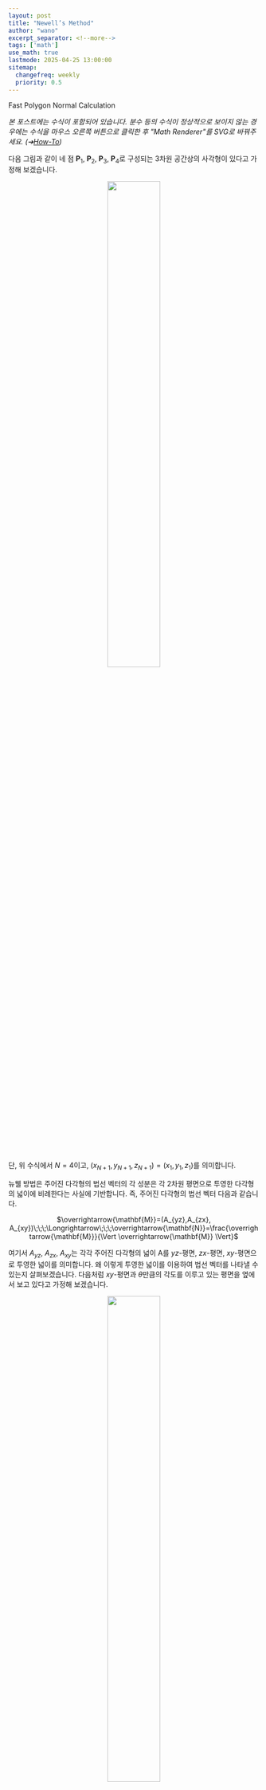 ```yaml
---
layout: post
title: "Newell’s Method"
author: "wano"
excerpt_separator: <!--more-->
tags: ['math']
use_math: true
lastmode: 2025-04-25 13:00:00
sitemap:
  changefreq: weekly
  priority: 0.5
---
```


Fast Polygon Normal Calculation<!--more-->

*본 포스트에는 수식이 포함되어 있습니다. 분수 등의 수식이 정상적으로 보이지 않는 경우에는 수식을 마우스 오른쪽 버튼으로 클릭한 후 "Math Renderer"를 SVG로 바꿔주세요. (➔[How-To](https://cgvfxmath.github.io/2023-03-18/math-renderer))*

다음 그림과 같이 네 점 $\mathbf{P}_1$, $\mathbf{P}_2$, $\mathbf{P}_3$, $\mathbf{P}_4$로 구성되는 3차원 공간상의 사각형이 있다고 가정해 보겠습니다.

<center><figure><img src="https://cgvfxmath.github.io/assets/img/newell01.jpg" width="50%"></figure></center>

단, 위 수식에서 $N=4$이고, $(x_{N+1},y_{N+1},z_{N+1})=(x_{1},y_{1},z_{1})$를 의미합니다.

뉴웰 방법은 주어진 다각형의 법선 벡터의 각 성분은 각 2차원 평면으로 투영한 다각형의 넓이에 비례한다는 사실에 기반합니다. 즉, 주어진 다각형의 법선 벡터 다음과 같습니다.

<p style="text-align: center;">$\overrightarrow{\mathbf{M}}=(A_{yz},A_{zx}, A_{xy})\;\;\;\Longrightarrow\;\;\;\overrightarrow{\mathbf{N}}=\frac{\overrightarrow{\mathbf{M}}}{\Vert \overrightarrow{\mathbf{M}} \Vert}$</p>

여기서 $A_{yz}$, $A_{zx}$, $A_{xy}$는 각각 주어진 다각형의 넓이 A를 $yz$-평면, $zx$-평면, $xy$-평면으로 투영한 넓이를 의미합니다. 왜 이렇게 투영한 넓이를 이용하여 법선 벡터를 나타낼 수 있는지 살펴보겠습니다. 다음처럼 $xy$-평면과 $\theta$만큼의 각도를 이루고 있는 평면을 옆에서 보고 있다고 가정해 보겠습니다.

<center><figure><img src="https://cgvfxmath.github.io/assets/img/newell02.jpg" width="50%"></figure></center>

주어진 평면의 넓이를 $A$라 하고, 이 평면을 $xy$-평면에 투영한 넓이를 $A_{xy}$라고 하면 코사인 함수의 정의에 따라 $A_{xy}=A\cos\theta$와 같은 관계식이 성립합니다. 그리고 위의 그림에서 나타나는 모든 직각삼각형은 서로 닮음이라는 것과 \Vert \overrightarrow{\mathbf{N}} \Vert = 1이라는 사실로부터 법선 벡터 $\overrightarrow{\mathbf{N}}$의 $z$-축 성분의 크기는 $N_z=\cos\theta$가 됨을 알 수 있습니다. 이 두 식에서 공통 부분인 $\cos\theta$를 정리해서 없애면 $N_z=\frac{A_{xy}}{A}$를 얻을 수 있습니다. 마찬가지 방법으로, $x$-축 성분과 $y$-축 성분을 구해서 정리하면 법선 벡터 $\overrightarrow{\mathbf{N}}$은 다음과 같이 쓸 수 있습니다.

<p style="text-align: center;">$\overrightarrow{\mathbf{N}}=(\frac{A_{yz}}{A},\frac{A_{zx}}{A},\frac{A_{xy}}{A})=\frac{1}{A}(A_{yz},A_{zx},A_{xy})$</p>

그러므로 각 평면으로 투영한 넓이를 각각의 성분으로 가지는 벡터는 법선 벡터와 같은 방향을 나타냅니다.

이제 각 평면으로 투영된 다각형의 넓이를 구해보겠습니다. 2차원 평면상에 존재하는 임의의 다각형은 몇 개의 삼각형으로 분할된다는 사실과, 이때 각 삼각형의 크기는 삼각형을 구성하는 두 벡터의 외적으로 구한 벡터의 길이의 절반이 된다는 사실을 우리는 이미 알고 있습니다. 다만 외적을 구할 때 두 벡터의 순서에 따라서 부호를 결정할 수 있는데, 반시계 방향으로 외적한 결과 벡터의 길이로 구한 넓이를 양(+)의 부호를 가지도록 정의하고, 시계 방향으로 외적한 결과 벡터의 길이로 구한 넓이를 음(-)의 부호를 가지도록 정의하겠습니다. 이렇게 외적의 순서에 따라서 양과 음의 부호를 모두 가질 수 있도록 정의한 넓이를 부호 넓이(signed area)라고 합니다.

<center><figure><img src="https://cgvfxmath.github.io/assets/img/newell03.jpg" width="50%"></figure></center>

부호 넓이에 대한 한 가지 예를 살펴보겠습니다. 다음과 같이 $xy$-평면상에 존재하는 2차원 삼각형 ABC가 있다고 가정하겠습니다. 그러면 이 삼각형의 넓이는 부호 넓이를 이용하여 다음과 같이 계산할 수 있습니다.

하나의 $n$각형은 $n-1$개의 삼각형의 합으로 구성됩니다. 따라서 $N$개의 정점 $V_i$로 구성되는 다각형의 넓이는 다음과 같은 공식으로 확장될 수 있습니다. (단, $i$ = 1, 2, \$cdots$, $N$)

Q.E.D.


